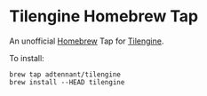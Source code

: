 # Tilengine Homebrew Tap
An unofficial [Homebrew](http://brew.sh/) Tap for [Tilengine](https://github.com/megamarc/Tilengine).

To install:
```
brew tap adtennant/tilengine
brew install --HEAD tilengine
```
